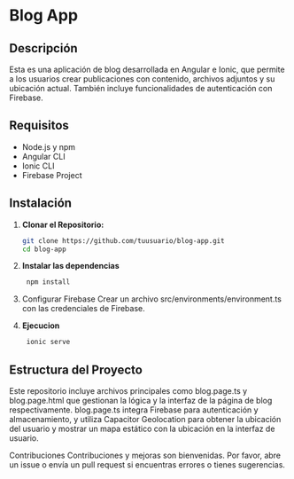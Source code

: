 # Blog App

## Descripción

Esta es una aplicación de blog desarrollada en Angular e Ionic, que permite a los usuarios crear publicaciones con contenido, archivos adjuntos y su ubicación actual. También incluye funcionalidades de autenticación con Firebase.

## Requisitos

- Node.js y npm
- Angular CLI
- Ionic CLI
- Firebase Project

## Instalación

1. **Clonar el Repositorio:**
   ```bash
   git clone https://github.com/tuusuario/blog-app.git
   cd blog-app

2. **Instalar las dependencias**
   ```bash
    npm install

3. Configurar Firebase
   Crear un archivo src/environments/environment.ts con las credenciales de Firebase.

4. **Ejecucion**
   ```bash
    ionic serve

## Estructura del Proyecto
Este repositorio incluye archivos principales como blog.page.ts y blog.page.html que gestionan la lógica y la interfaz de la página de blog respectivamente. blog.page.ts integra Firebase para autenticación y almacenamiento, y utiliza Capacitor Geolocation para obtener la ubicación del usuario y mostrar un mapa estático con la ubicación en la interfaz de usuario.

Contribuciones
Contribuciones y mejoras son bienvenidas. Por favor, abre un issue o envía un pull request si encuentras errores o tienes sugerencias.





